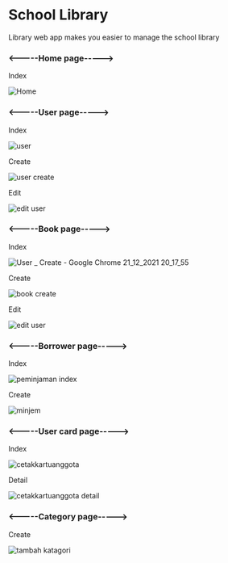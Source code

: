 <h1>School Library</h1>

Library web app makes you easier to manage the school library

<h3><-----Home page-----></h3>
Index
    
![Home](https://user-images.githubusercontent.com/73867671/146936047-598c9150-5af0-44e4-b3fc-4e34a18a39d1.png)

<h3><-----User page-----></h3>
Index
    
![user](https://user-images.githubusercontent.com/73867671/146936098-5f34b0e2-a331-4ab0-af6f-1b00581010f3.png)

Create
    
![user create](https://user-images.githubusercontent.com/73867671/146936129-bb12d091-ea71-4fa1-8216-b3715807f69a.png)

Edit
    
![edit user](https://user-images.githubusercontent.com/73867671/146936190-35a6809f-4770-4a2f-8f34-f7f4a1f877c8.png)

<h3><-----Book page-----></h3>
Index
    
![User _ Create - Google Chrome 21_12_2021 20_17_55](https://user-images.githubusercontent.com/73867671/146936554-57e049a2-866b-4683-abae-4d887664d569.png)

Create
    
![book create](https://user-images.githubusercontent.com/73867671/146936621-062ba95d-7b7f-4408-b0cd-fb2a4cb7bf13.png)

Edit
    
![edit user](https://user-images.githubusercontent.com/73867671/146936644-77685570-bd6f-4589-bca4-d43133af9e1b.png)

<h3><-----Borrower page-----></h3>
Index
    
![peminjaman index](https://user-images.githubusercontent.com/73867671/146936697-dbf53174-4cfa-483f-8e97-de46c10d895a.png)

Create
    
![minjem](https://user-images.githubusercontent.com/73867671/146936716-58d0293b-9866-465a-a533-3512c656ccc0.png)

<h3><-----User card page-----></h3>
Index
    
![cetakkartuanggota](https://user-images.githubusercontent.com/73867671/146936842-aaf9e537-02e0-4eb3-932e-5b26eed1b8e4.png)

Detail
    
![cetakkartuanggota detail](https://user-images.githubusercontent.com/73867671/146936875-74bd40c0-b6d0-40ab-86d0-3d49e0820405.png)

<h3><-----Category page-----></h3>
Create
    
![tambah katagori](https://user-images.githubusercontent.com/73867671/146936937-45495ce3-e4e0-4a72-aa06-9b9614685d4c.png)
